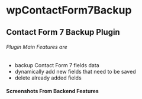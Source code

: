 # wpContactForm7Backup
## Contact Form 7 Backup Plugin 
###### Plugin Main Features are
* backup Contact Form 7 fields data
* dynamically add new fields that need to be saved
* delete already added fields 

#### Screenshots From Backend Features
